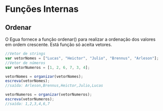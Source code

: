 # Funções Internas

## Ordenar

O Egua fornece a função ordenar() para realizar a ordenação dos valores em ordem crescente. Está função só aceita vetores.

```js
//Vetor de strings
var vetorNomes = ["Lucas", "Heictor", "Julio", "Brennus", "Arleson"];
//Vetor de números
var vetorNumeros = [1, 2, 6, 7, 3, 4];

vetorNomes = organizar(vetorNomes);
escreva(vetorNomes);
//saída: Arleson,Brennus,Heictor,Julio,Lucas

vetorNumeros = organizar(vetorNumeros);
escreva(vetorNumeros);
//saída: 1,2,3,4,6,7
```